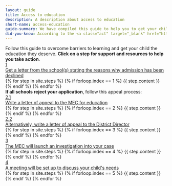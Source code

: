 ```yaml
---
layout: guide
title: Access to education
description: A description about access to education
short-name: access-education
guide-summary: We have compiled this guide to help you to get your child educated if they have been denied access to education due to additional support needs.
did-you-know: According to the <a class="act" target="_blank" href="https://www.acts.co.za/south-african-schools-act/index.html"> <i class="fa fa-fw fa-gavel" aria-hidden="true"></i> Basic Education Laws Amendment Act, 2011</a> every child in South Africa has the right to an education. If your child has been denied access to education because they have special needs, you can challenge this.
---
```

<div class="guide">
  <div class="description">Follow this guide to overcome barriers to learning and get your child the education they deserve. <b>Click on a step for support and resources to help you take action</b>.</div>

  <div class="single-step">
    <a href="1" class="title-box">
      <div class="circle">1</div>
      <div class="title">Get a letter from the school(s) stating the reasons why admission has been declined</div>
    </a>
    <div class="content">
      {% for step in site.steps %}
        {% if forloop.index == 1 %}
          {{ step.content }}
        {% endif %}
      {% endfor %}
    </div>
  </div>

  <div class="comment"><b>If all schools reject your application</b>, follow this appeal process:</div>

  <div class="single-step">
    <a href="2-1" class="title-box">
      <div class="circle">2.1</div>
      <div class="title">Write a letter of appeal to the MEC for education</div>
    </a>
    <div class="content">
      {% for step in site.steps %}
        {% if forloop.index == 2 %}
          {{ step.content }}
        {% endif %}
      {% endfor %}
    </div>
  </div>

  <div class="single-step">
    <a href="2-2" class="title-box">
      <div class="circle">2.2</div>
      <div class="title">Alternatively, write a letter of appeal to the District Director</div>
    </a>
    <div class="content">
      {% for step in site.steps %}
        {% if forloop.index == 3 %}
          {{ step.content }}
        {% endif %}
      {% endfor %}
    </div>
  </div>

  <div class="single-step">
    <a href="3" class="title-box">
      <div class="circle">3</div>
      <div class="title">The MEC will launch an investigation into your case</div>
    </a>
    <div class="content">
      {% for step in site.steps %}
        {% if forloop.index == 4 %}
          {{ step.content }}
        {% endif %}
      {% endfor %}
    </div>
  </div>

  <div class="single-step">
    <a href="4" class="title-box">
      <div class="circle">4</div>
      <div class="title">A meeting will be set up to discuss your child's needs</div>
    </a>
    <div class="content">
      {% for step in site.steps %}
        {% if forloop.index == 5 %}
          {{ step.content }}
        {% endif %}
      {% endfor %}
    </div>
  </div>
</div>